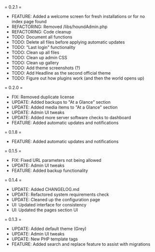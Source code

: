 = 0.2.1 =

* FEATURE: Added a welcome screen for fresh installations or for no index page found
* REFACTORING: Removed /libs/houndAdmin.php
* REFACTORING: Code cleanup
* TODO: Document all functions
* TODO: Delete all files before applying automatic updates
* TODO: "Last login" functionality
* TODO: Clean up all files
* TODO: Clean up admin CSS
* TODO: Clean up gallery
* TODO: Add theme screenshots (?)
* TODO: Add Headline as the second official theme
* TODO: Figure out how plugins work (and then the world opens up)

= 0.2.0 =

* FIX: Removed duplicate license
* UPDATE: Added backups to "At a Glance" section
* UPDATE: Added media items to "At a Glance" section
* UPDATE: Admin UI tweaks
* UPDATE: Added more server software checks to dashboard
* FEATURE: Added automatic updates and notifications

= 0.1.8 =

* FEATURE: Added automatic updates and notifications

= 0.1.5 =

* FIX: Fixed URL parameters not being allowed
* UPDATE: Admin UI tweaks
* FEATURE: Added backup functionality

= 0.1.4 =

* UPDATE: Added CHANGELOG.md
* UPDATE: Refactored system requirements check
* UPDATE: Cleaned up the configuration page
* UI: Updated interface for consistency
* UI: Updated the pages section UI

= 0.1.3 =

* UPDATE: Added default theme (Grey)
* UPDATE: Admin UI tweaks
* UPDATE: New PHP template tags
* FEATURE: Added search and replace feature to assist with migrations
